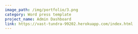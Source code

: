 ```yaml
---
image_path: /img/portfolio/3.png
category: Word press template
project_name: Admin Dashboard
link: https://vast-tundra-99202.herokuapp.com/index.html
---
```

